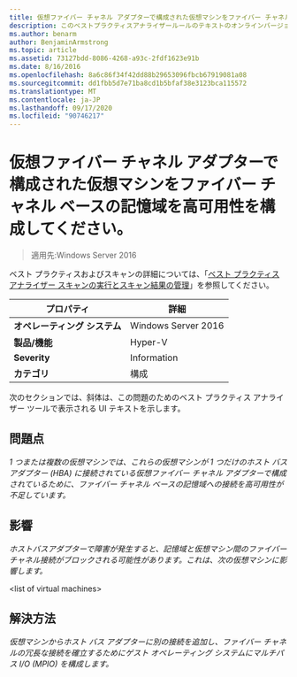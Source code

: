 ```yaml
---
title: 仮想ファイバー チャネル アダプターで構成された仮想マシンをファイバー チャネル ベースの記憶域を高可用性を構成してください。
description: このベストプラクティスアナライザールールのテキストのオンラインバージョン。
ms.author: benarm
author: BenjaminArmstrong
ms.topic: article
ms.assetid: 73127bdd-8086-4268-a93c-2fdf1623e91b
ms.date: 8/16/2016
ms.openlocfilehash: 8a6c86f34f42dd88b29653096fbcb67919081a08
ms.sourcegitcommit: dd1fbb5d7e71ba8cd1b5bfaf38e3123bca115572
ms.translationtype: MT
ms.contentlocale: ja-JP
ms.lasthandoff: 09/17/2020
ms.locfileid: "90746217"
---
```

# <a name="virtual-machines-configured-with-a-virtual-fibre-channel-adapter-should-be-configured-for-high-availability-to-the-fibre-channel-based-storage"></a>仮想ファイバー チャネル アダプターで構成された仮想マシンをファイバー チャネル ベースの記憶域を高可用性を構成してください。

>適用先:Windows Server 2016

ベスト プラクティスおよびスキャンの詳細については、「[ベスト プラクティス アナライザー スキャンの実行とスキャン結果の管理](https://go.microsoft.com/fwlink/p/?LinkID=223177)」を参照してください。

|プロパティ|詳細|
|-|-|
|**オペレーティング システム**|Windows Server 2016|
|**製品/機能**|Hyper-V|
|**Severity**|Information|
|**カテゴリ**|構成|

次のセクションでは、斜体は、この問題のためのベスト プラクティス アナライザー ツールで表示される UI テキストを示します。

## <a name="issue"></a>**問題点**
*1 つまたは複数の仮想マシンでは、これらの仮想マシンが 1 つだけのホスト バス アダプター (HBA) に接続されている仮想ファイバー チャネル アダプターで構成されているために、ファイバー チャネル ベースの記憶域への接続を高可用性が不足しています。*

## <a name="impact"></a>**影響**
*ホストバスアダプターで障害が発生すると、記憶域と仮想マシン間のファイバーチャネル接続がブロックされる可能性があります。これは、次の仮想マシンに影響します。*

\<list of virtual machines>

## <a name="resolution"></a>**解決方法**
*仮想マシンからホスト バス アダプターに別の接続を追加し、ファイバー チャネルの冗長な接続を確立するためにゲスト オペレーティング システムにマルチパス I/O (MPIO) を構成します。*



